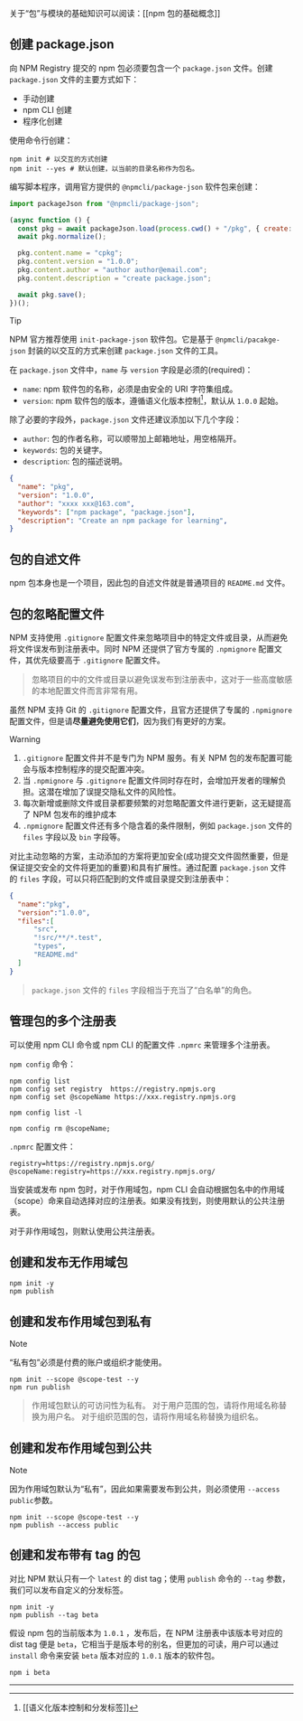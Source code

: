 关于“包”与模块的基础知识可以阅读：[[npm 包的基础概念]]
## 创建 package.json

向 NPM Registry 提交的 npm 包必须要包含一个 `package.json` 文件。创建 `package.json` 文件的主要方式如下：
- 手动创建
- npm CLI 创建
- 程序化创建

使用命令行创建：
```shell
npm init # 以交互的方式创建
npm init --yes # 默认创建，以当前的目录名称作为包名。
```

编写脚本程序，调用官方提供的 `@npmcli/package-json` 软件包来创建：
```js
import packageJson from "@npmcli/package-json";

(async function () {
  const pkg = await packageJson.load(process.cwd() + "/pkg", { create: true });
  await pkg.normalize();

  pkg.content.name = "cpkg";
  pkg.content.version = "1.0.0";
  pkg.content.author = "author author@email.com";
  pkg.content.description = "create package.json";

  await pkg.save();
})();
```

>[!tip]
>NPM 官方推荐使用 `init-package-json` 软件包。它是基于 `@npmcli/pacakge-json` 封装的以交互的方式来创建 `package.json` 文件的工具。

 在 `package.json` 文件中，`name` 与 `version` 字段是必须的(required)：
 - `name`: npm 软件包的名称，必须是由安全的 URI 字符集组成。
 - `version`: npm 软件包的版本，遵循语义化版本控制[^1]，默认从 `1.0.0` 起始。
 
 除了必要的字段外，`package.json` 文件还建议添加以下几个字段：
 - `author`: 包的作者名称，可以顺带加上邮箱地址，用空格隔开。
 - `keywords`: 包的关键字。
 - `description`: 包的描述说明。

```json
{
  "name": "pkg",
  "version": "1.0.0",
  "author": "xxxx xxx@163.com",
  "keywords": ["npm package", "package.json"],
  "description": "Create an npm package for learning",
}
```


## 包的自述文件

npm 包本身也是一个项目，因此包的自述文件就是普通项目的 `README.md` 文件。

## 包的忽略配置文件

NPM 支持使用 `.gitignore` 配置文件来忽略项目中的特定文件或目录，从而避免将文件误发布到注册表中。同时 NPM 还提供了官方专属的 `.npmignore` 配置文件，其优先级要高于 `.gitignore` 配置文件。

>忽略项目的中的文件或目录以避免误发布到注册表中，这对于一些高度敏感的本地配置文件而言非常有用。

虽然 NPM 支持 Git 的 `.gitignore` 配置文件，且官方还提供了专属的 `.npmignore` 配置文件，但是请**尽量避免使用它们**，因为我们有更好的方案。

>[!warning]
>
>1. `.gitignore` 配置文件并不是专门为 NPM 服务。有关 NPM 包的发布配置可能会与版本控制程序的提交配置冲突。
>2. 当 `.npmignore` 与 `.gitignore` 配置文件同时存在时，会增加开发者的理解负担。这潜在增加了误提交隐私文件的风险性。
>3. 每次新增或删除文件或目录都要频繁的对忽略配置文件进行更新，这无疑提高了 NPM 包发布的维护成本
>4. `.npmignore` 配置文件还有多个隐含着的条件限制，例如 `package.json` 文件的 `files` 字段以及 `bin` 字段等。

对比主动忽略的方案，主动添加的方案将更加安全(成功提交文件固然重要，但是保证提交安全的文件将更加的重要)和具有扩展性。通过配置 `package.json` 文件的 `files` 字段，可以只将匹配到的文件或目录提交到注册表中：
```json
{
  "name":"pkg",
  "version":"1.0.0",
  "files":[
      "src",
      "!src/**/*.test",
      "types",
      "README.md"
  ]
}
```

>`package.json` 文件的 `files` 字段相当于充当了“白名单”的角色。

## 管理包的多个注册表

可以使用 npm CLI 命令或 npm CLI 的配置文件 `.npmrc` 来管理多个注册表。

`npm config` 命令：
```shell
npm config list
npm config set registry  https://registry.npmjs.org
npm config set @scopeName https://xxx.registry.npmjs.org

npm config list -l

npm config rm @scopeName;
```

`.npmrc` 配置文件：
```text
registry=https://registry.npmjs.org/
@scopeName:registry=https://xxx.registry.npmjs.org/
```

当安装或发布 npm 包时，对于作用域包，npm CLI 会自动根据包名中的作用域（scope）命来自动选择对应的注册表。如果没有找到，则使用默认的公共注册表。

对于非作用域包，则默认使用公共注册表。


## 创建和发布无作用域包

```shell
npm init -y
npm publish
```

## 创建和发布作用域包到私有

>[!note]
>“私有包”必须是付费的账户或组织才能使用。

```shell
npm init --scope @scope-test --y
npm run publish
```

>作用域包默认的可访问性为私有。
>对于用户范围的包，请将作用域名称替换为用户名。
>对于组织范围的包，请将作用域名称替换为组织名。

## 创建和发布作用域包到公共

>[!note]
>因为作用域包默认为“私有”，因此如果需要发布到公共，则必须使用 `--access public`参数。

```shell
npm init --scope @scope-test --y
npm publish --access public
```

## 创建和发布带有 tag 的包

对比 NPM 默认只有一个 `latest` 的 dist tag；使用 `publish` 命令的 `--tag` 参数，我们可以发布自定义的分发标签。

```shell
npm init -y
npm publish --tag beta
```

假设 npm 包的当前版本为 `1.0.1` ，发布后，在 NPM 注册表中该版本号对应的 dist tag 便是 `beta`，它相当于是版本号的别名，但更加的可读，用户可以通过 `install` 命令来安装 `beta` 版本对应的 `1.0.1` 版本的软件包。

```shell
npm i beta
```

---
[^1]: [[语义化版本控制和分发标签]]